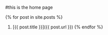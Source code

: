 #this is the home page

{% for post in site.posts %}
1. [{{ post.title }}]({{ post.url }})
{% endfor %}
